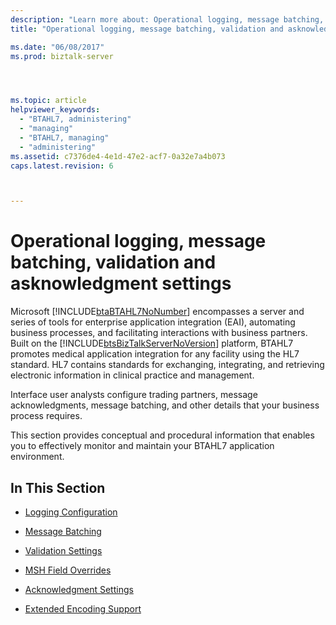```yaml
---
description: "Learn more about: Operational logging, message batching, validation and asknowledgment settings"
title: "Operational logging, message batching, validation and asknowledgment settings"

ms.date: "06/08/2017"
ms.prod: biztalk-server




ms.topic: article
helpviewer_keywords: 
  - "BTAHL7, administering"
  - "managing"
  - "BTAHL7, managing"
  - "administering"
ms.assetid: c7376de4-4e1d-47e2-acf7-0a32e7a4b073
caps.latest.revision: 6



---
```

# Operational logging, message batching, validation and asknowledgment settings
Microsoft [!INCLUDE[btaBTAHL7NoNumber](../../includes/btabtahl7nonumber-md.md)] encompasses a server and series of tools for enterprise application integration (EAI), automating business processes, and facilitating interactions with business partners. Built on the [!INCLUDE[btsBizTalkServerNoVersion](../../includes/btsbiztalkservernoversion-md.md)] platform, BTAHL7 promotes medical application integration for any facility using the HL7 standard. HL7 contains standards for exchanging, integrating, and retrieving electronic information in clinical practice and management.  
  
 Interface user analysts configure trading partners, message acknowledgments, message batching, and other details that your business process requires.  
  
 This section provides conceptual and procedural information that enables you to effectively monitor and maintain your BTAHL7 application environment.  
  
## In This Section  
  
-   [Logging Configuration](../../adapters-and-accelerators/accelerator-hl7/logging-configuration.md)  
  
-   [Message Batching](../../adapters-and-accelerators/accelerator-hl7/message-batching.md)  
  
-   [Validation Settings](../../adapters-and-accelerators/accelerator-hl7/validation-settings.md)  
  
-   [MSH Field Overrides](../../adapters-and-accelerators/accelerator-hl7/msh-field-overrides.md)  
  
-   [Acknowledgment Settings](../../adapters-and-accelerators/accelerator-hl7/acknowledgment-settings.md)  
  
-   [Extended Encoding Support](../../adapters-and-accelerators/accelerator-hl7/extended-encoding-support.md)
